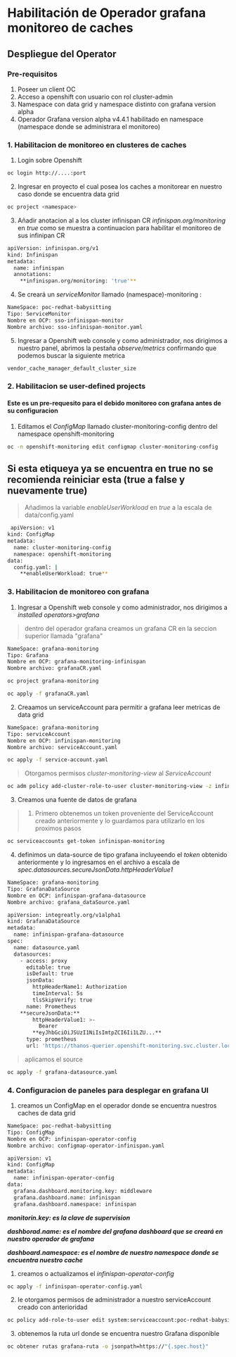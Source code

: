 # Habilitación de Operador grafana monitoreo de caches

## Despliegue del Operator

### Pre-requisitos

1. Poseer un client OC 
2. Acceso a openshift con usuario con rol cluster-admin
3. Namespace con data grid y namespace distinto con grafana version alpha 
4. Operador Grafana version alpha v4.4.1 habilitado en namespace (namespace donde se administrara el monitoreo)

### 1. Habilitacion de monitoreo en clusteres de caches

1. Login sobre Openshift
```bash
oc login http://....:port
```
2. Ingresar en proyecto el cual posea los caches a monitorear en nuestro caso donde se encuentra data grid
```bash
oc project <namespace> 
```
3. Añadir anotacion al a los cluster infinispan CR *infinispan.org/monitoring* en *true* como se muestra a continuacion para habilitar el monitoreo de sus
infinipan CR
```bash
apiVersion: infinispan.org/v1
kind: Infinispan
metadata:
  name: infinispan
  annotations:
    **infinispan.org/monitoring: 'true'**
```
4. Se creará un *serviceMonitor* llamado (namespace)-monitoring :
```bash
NameSpace: poc-redhat-babysitting
Tipo: ServiceMonitor
Nombre en OCP: sso-infinispan-monitor
Nombre archivo: sso-infinispan-monitor.yaml
```
5. Ingresar a Openshift web console y como administrador, nos dirigimos a nuestro panel, abrimos la pestaña *observe/metrics* confirmando que podemos buscar la siguiente metrica

```bash
vendor_cache_manager_default_cluster_size
```
### 2. Habilitacion se user-defined projects 

#### Este es un pre-requesito para el debido monitoreo con grafana antes de su configuracion

1. Editamos el *ConfigMap*  llamado cluster-monitoring-config dentro del namespace openshift-monitoring
```bash
oc -n openshift-monitoring edit configmap cluster-monitoring-config
``` 
## Si esta etiqueya ya se encuentra en true no se recomienda reiniciar esta (true a false y nuevamente true)

> Añadimos la variable *enableUserWorkload* en *true* a la escala de data/config.yaml
```bash
 apiVersion: v1
kind: ConfigMap
metadata:
  name: cluster-monitoring-config
  namespace: openshift-monitoring
data:
  config.yaml: |
    **enableUserWorkload: true**
```
### 3. Habilitacion de monitoreo con grafana 

1. Ingresar a Openshift web console y como administrador, nos dirigimos a *installed operators>grafana*
> dentro del operador grafana creamos un grafana CR en la seccion superior llamada "grafana"
```bash
NameSpace: grafana-monitoring
Tipo: Grafana
Nombre en OCP: grafana-monitoring-infinispan
Nombre archivo: grafanaCR.yaml
``` 
```bash
oc project grafana-monitoring
```
```bash
oc apply -f grafanaCR.yaml
``` 
2. Creaamos un serviceAccount para permitir a grafana leer metricas de data grid
```bash
NameSpace: grafana-monitoring
Tipo: serviceAccount
Nombre en OCP: infinispan-monitoring
Nombre archivo: serviceAccount.yaml
``` 
```bash
oc apply -f service-account.yaml
``` 
> Otorgamos permisos *cluster-monitoring-view* al *ServiceAccount*
```bash
oc adm policy add-cluster-role-to-user cluster-monitoring-view -z infinispan-monitoring
``` 
3. Creamos una fuente de datos de grafana 
> 1. Primero obtenemos un token proveniente del ServiceAccount creado anteriormente y lo guardamos para utilizarlo en los proximos pasos
```bash
oc serviceaccounts get-token infinispan-monitoring
```
4. definimos un data-source de tipo grafana incluyeendo el *token* obtenido anteriormente y lo ingresamos en el archivo a escala de *spec.datasources.secureJsonData.httpHeaderValue1*
```bash
NameSpace: grafana-monitoring
Tipo: GrafanaDataSource
Nombre en OCP: infinispan-grafana-datasource
Nombre archivo: grafana_dataSource.yaml
``` 
```bash
apiVersion: integreatly.org/v1alpha1
kind: GrafanaDataSource
metadata:
  name: infinispan-grafana-datasource
spec:
  name: datasource.yaml
  datasources:
    - access: proxy
      editable: true
      isDefault: true
      jsonData:
        httpHeaderName1: Authorization
        timeInterval: 5s
        tlsSkipVerify: true
      name: Prometheus
    **secureJsonData:**
        httpHeaderValue1: >-
          Bearer
        **eyJhbGciOiJSUzI1NiIsImtpZCI6Ii1LZU...**
      type: prometheus
      url: 'https://thanos-querier.openshift-monitoring.svc.cluster.local:9091'
```
>aplicamos el source 
```bash
oc apply -f grafana-datasource.yaml
```
### 4. Configuracion de paneles para desplegar en grafana UI
1. creamos un ConfigMap en el operador donde se encuentra nuestros caches de data grid 
```bash
NameSpace: poc-redhat-babysitting
Tipo: ConfigMap
Nombre en OCP: infinispan-operator-config
Nombre archivo: configmap-operator-infinispan.yaml
``` 
```bash
apiVersion: v1
kind: ConfigMap
metadata:
  name: infinispan-operator-config
data:
  grafana.dashboard.monitoring.key: middleware
  grafana.dashboard.name: infinispan
  grafana.dashboard.namespace: infinispan
``` 
***monitorin.key: es la clave de supervision***


***dashborad.name: es el nombre del grafana dashboard que se creará en nuestro operador de grafana***


***dashboard.namespace: es el nombre de nuestro namespace donde se encuentra nuestro cache***



1. creamos o actualizamos el *infinispan-operator-config* 
```bash
oc apply -f infinispan-operator-config.yaml
```   
2. le otorgamos permisos de administrador a nuestro serviceAccount creado con anterioridad
```bash
oc policy add-role-to-user edit system:serviceaccount:poc-redhat-babysitting:infinispan-operator-controller-manager -n grafana-monitoring
```  

3. obtenemos la ruta url donde se encuentra nuestro Grafana disponible
```bash
oc obtener rutas grafana-ruta -o jsonpath=https://"{.spec.host}"
```  